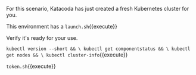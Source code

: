 For this scenario, Katacoda has just created a fresh Kubernetes cluster for you. 

This environment has a `launch.sh`{{execute}}

Verify it's ready for your use.

`kubectl version --short && \
kubectl get componentstatus && \
kubectl get nodes && \
kubectl cluster-info`{{execute}}

`token.sh`{{execute}}